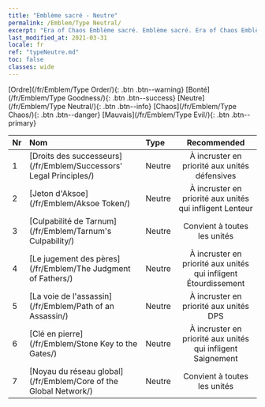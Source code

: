 ```yaml
---
title: "Emblème sacré - Neutre"
permalink: /Emblem/Type Neutral/
excerpt: "Era of Chaos Emblème sacré. Emblème sacré. Era of Chaos Emblème sacré Neutre. Era of Chaos Neutre"
last_modified_at: 2021-03-31
locale: fr
ref: "typeNeutre.md"
toc: false
classes: wide
---
```


  [Ordre](/fr/Emblem/Type Order/){: .btn .btn--warning}   [Bonté](/fr/Emblem/Type Goodness/){: .btn .btn--success}   [Neutre](/fr/Emblem/Type Neutral/){: .btn .btn--info}   [Chaos](/fr/Emblem/Type Chaos/){: .btn .btn--danger}   [Mauvais](/fr/Emblem/Type Evil/){: .btn .btn--primary} 

  |  Nr  |             Nom            |    Type    |   Recommended   |
  |:-----|:----------------------------|:-----------|:---------------:|
  | 1 | [Droits des successeurs](/fr/Emblem/Successors' Legal Principles/) | Neutre | À incruster en priorité aux unités défensives | 
  | 2 | [Jeton d'Aksoe](/fr/Emblem/Aksoe Token/) | Neutre | À incruster en priorité aux unités qui infligent Lenteur | 
  | 3 | [Culpabilité de Tarnum](/fr/Emblem/Tarnum's Culpability/) | Neutre | Convient à toutes les unités | 
  | 4 | [Le jugement des pères](/fr/Emblem/The Judgment of Fathers/) | Neutre | À incruster en priorité aux unités qui infligent Étourdissement | 
  | 5 | [La voie de l'assassin](/fr/Emblem/Path of an Assassin/) | Neutre | À incruster en priorité aux unités DPS | 
  | 6 | [Clé en pierre](/fr/Emblem/Stone Key to the Gates/) | Neutre | À incruster en priorité aux unités qui infligent Saignement | 
  | 7 | [Noyau du réseau global](/fr/Emblem/Core of the Global Network/) | Neutre | Convient à toutes les unités | 
